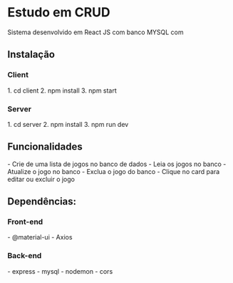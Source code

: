 <h1>Estudo em CRUD</h1>
<p>Sistema desenvolvido em React JS com banco MYSQL com</p>

<h2>Instalação</h2>
<h3>Client</h3>
1. cd client
2. npm install
3. npm start

<h3>Server</h3>
1. cd server
2. npm install
3. npm run dev

<h2>Funcionalidades</h2>
- Crie de uma lista de jogos no banco de dados
- Leia os jogos no banco
- Atualize o jogo no banco
- Exclua o jogo do banco
- Clique no card para editar ou excluir o jogo

<h2>Dependências:</h2>
<h3>Front-end</h3>
- @material-ui
- Axios

<h3>Back-end</h3>
- express
- mysql
- nodemon
- cors
